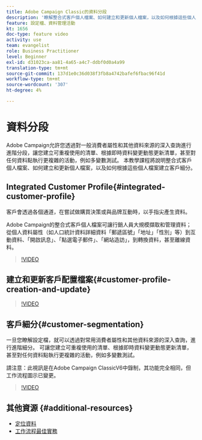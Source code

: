 ```yaml
---
title: Adobe Campaign Classic的資料分段
description: '瞭解整合式客戶個人檔案、如何建立和更新個人檔案，以及如何根據這些個人檔案建立客戶細分。 '
feature: 設定檔、資料管理活動
kt: 1656
doc-type: feature video
activity: use
team: evangelist
role: Business Practitioner
level: Beginner
exl-id: d31023ca-aa81-4a65-a4c7-ddbf0d0a4a99
translation-type: tm+mt
source-git-commit: 137d1e0c36d038f3fb8a4742bafef6fbac96f41d
workflow-type: tm+mt
source-wordcount: '307'
ht-degree: 4%

---
```


# 資料分段

Adobe Campaign允許您透過對一般消費者屬性和其他資料來源的深入查詢進行進階分段，讓您建立可重複使用的清單、根據即時資料變更動態更新清單，甚至對任何資料點執行更複雜的活動，例如多變數測試。 本教學課程將說明整合式客戶個人檔案、如何建立和更新個人檔案，以及如何根據這些個人檔案建立客戶細分。

## Integrated Customer Profile{#integrated-customer-profile}

客戶會透過各個通道，在嘗試做購買決策或與品牌互動時，以手指尖產生資料。

Adobe Campaign的整合式客戶個人檔案可讓行銷人員大規模擷取和管理資料；從個人資料屬性（如人口統計資料詳細資料「郵遞區號」「地址」「性別」等）到互動資料、「開啟訊息」、「點選電子郵件」、「網站造訪」，到轉換資料，甚至離線資料。

>[!VIDEO](https://video.tv.adobe.com/v/23629?quality=12)

## 建立和更新客戶配置檔案{#customer-profile-creation-and-update}

>[!VIDEO](https://video.tv.adobe.com/v/23632?quality=12)

## 客戶細分{#customer-segmentation}

一旦您瞭解設定檔，就可以透過對常用消費者屬性和其他資料來源的深入查詢，進行進階細分。 可讓您建立可重複使用的清單、根據即時資料變更動態更新清單，甚至對任何資料點執行更複雜的活動，例如多變數測試。

請注意：此視訊是在Adobe Campaign ClassicV6中錄制，其功能完全相同，但工作流程圖示已變更。

>[!VIDEO](https://video.tv.adobe.com/v/23635?quality=12)

## 其他資源 {#additional-resources}

* [定位資料](https://docs.adobe.com/content/help/en/campaign-classic/using/automating-with-workflows/general-operation/targeting-data.html)
* [工作流程最佳實務](https://docs.adobe.com/content/help/zh-Hant/campaign-classic/using/automating-with-workflows/general-operation/workflow-best-practices.html)
